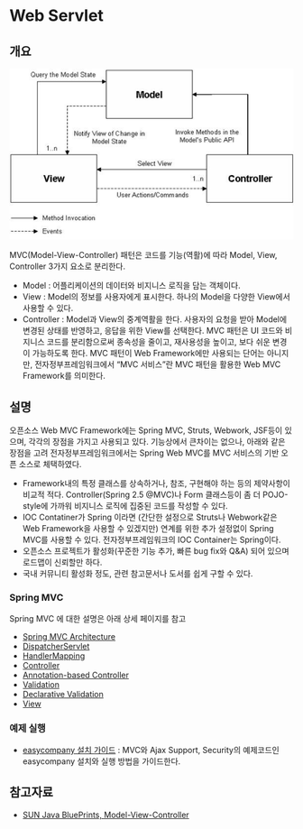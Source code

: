 # Web Servlet

## 개요

![Web Servlet](./images/web-servlet.jpg)

MVC(Model-View-Controller) 패턴은 코드를 기능(역활)에 따라 Model, View, Controller 3가지 요소로 분리한다.
- Model : 어플리케이션의 데이터와 비지니스 로직을 담는 객체이다.
- View : Model의 정보를 사용자에게 표시한다. 하나의 Model을 다양한 View에서 사용할 수 있다.
- Controller : Model과 View의 중계역활을 한다. 사용자의 요청을 받아 Model에 변경된 상태를 반영하고, 응답을 위한 View를 선택한다.
MVC 패턴은 UI 코드와 비지니스 코드를 분리함으로써 종속성을 줄이고, 재사용성을 높이고, 보다 쉬운 변경이 가능하도록 한다.
MVC 패턴이 Web Framework에만 사용되는 단어는 아니지만, 전자정부프레임워크에서 “MVC 서비스”란 MVC 패턴을 활용한 Web MVC Framework를 의미한다.

## 설명

오픈소스 Web MVC Framework에는 Spring MVC, Struts, Webwork, JSF등이 있으며, 각각의 장점을 가지고 사용되고 있다.
기능상에서 큰차이는 없으나, 아래와 같은 장점을 고려 전자정부프레임워크에서는 Spring Web MVC를 MVC 서비스의 기반 오픈 소스로 체택하였다.

- Framework내의 특정 클래스를 상속하거나, 참조, 구현해야 하는 등의 제약사항이 비교적 적다. Controller(Spring 2.5 @MVC)나 Form 클래스등이 좀 더 POJO-style에 가까워 비지니스 로직에 집중된 코드를 작성할 수 있다.
- IOC Contatiner가 Spring 이라면 (간단한 설정으로 Struts나 Webwork같은 Web Framework을 사용할 수 있겠지만) 연계를 위한 추가 설정없이 Spring MVC를 사용할 수 있다. 전자정부프레임워크의 IOC Container는 Spring이다.
- 오픈소스 프로젝트가 활성화(꾸준한 기능 추가, 빠른 bug fix와 Q&A) 되어 있으며 로드맵이 신뢰할만 하다.
- 국내 커뮤니티 활성화 정도, 관련 참고문서나 도서를 쉽게 구할 수 있다.

### Spring MVC

Spring MVC 에 대한 설명은 아래 상세 페이지를 참고

- [Spring MVC Architecture](https://www.egovframe.go.kr/wiki/doku.php?id=egovframework:rte2:ptl:spring_mvc_architecture)
- [DispatcherServlet](https://www.egovframe.go.kr/wiki/doku.php?id=egovframework:rte2:ptl:dispatcherservlet)
- [HandlerMapping](https://www.egovframe.go.kr/wiki/doku.php?id=egovframework:rte2:ptl:handlermapping)
- [Controller](https://www.egovframe.go.kr/wiki/doku.php?id=egovframework:rte2:ptl:controller)
- [Annotation-based Controller](https://www.egovframe.go.kr/wiki/doku.php?id=egovframework:rte2:ptl:annotation-based_controller)
- [Validation](https://www.egovframe.go.kr/wiki/doku.php?id=egovframework:rte3.10:ptl:validation)
- [Declarative Validation](https://www.egovframe.go.kr/wiki/doku.php?id=egovframework:rte3.10:ptl:jsr303)
- [View](https://www.egovframe.go.kr/wiki/doku.php?id=egovframework:rte2:ptl:view)

### 예제 실행

- [easycompany 설치 가이드](https://www.egovframe.go.kr/wiki/doku.php?id=egovframework:rte3.10:ptl:easycompany) : MVC와 Ajax Support, Security의 예제코드인 easycompany 설치와 실행 방법을 가이드한다.

## 참고자료

- [SUN Java BluePrints, Model-View-Controller](http://java.sun.com/blueprints/patterns/MVC-detailed.html)